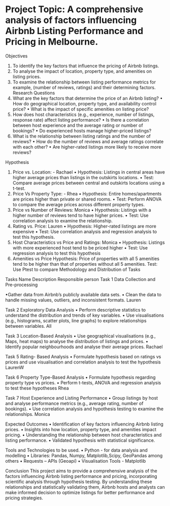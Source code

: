 # Project Topic: A comprehensive analysis of factors influencing Airbnb Listing Performance and Pricing in Melbourne.

Objectives
1.	To identify the key factors that influence the pricing of Airbnb listings.
2.	To analyse the impact of location, property type, and amenities on listing prices.
3.	To examine the relationship between listing performance metrics for example, (number of reviews, ratings) and their determining factors.
Research Questions
1.	What are the key factors that determine the price of an Airbnb listing?
•	How do geographical location, property type, and availability control price?
•	What is the impact of specific amenities on listing price?
2.	How does host characteristics (e.g., experience, number of listings, response rate) affect listing performance?
•	Is there a correlation between host experience and the average rating or number of bookings?
•	Do experienced hosts manage higher-priced listings?
3.	What is the relationship between listing ratings and the number of reviews?
•	How do the number of reviews and average ratings correlate with each other?
•	Are higher-rated listings more likely to receive more reviews?

Hypothesis
1.	Price vs. Location: - Rachael
•	Hypothesis: Listings in central areas have higher average prices than listings in the outskirts locations.
•	Test: Compare average prices between central and outskirts locations using a t-test.
2.	Price Vs Property Type: - Rhea
•	Hypothesis: Entire homes/apartments are prices higher than private or shared rooms.
•	Test: Perform ANOVA to compare the average prices across different property types.
3.	Price vs Number of Reviews: Monica
•	Hypothesis: Listings with a higher number of reviews tend to have higher prices.
•	Test: Use correlation analysis to examine the relationship.
4.	Rating vs. Price: Lauren
•	Hypothesis: Higher-rated listings are more expensive
•	Test: Use correlation analysis and regression analysis to test this hypothesis.
5.	Host Characteristics vs Price and Ratings: Monica
•	Hypothesis: Listings with more experienced host tend to be priced higher
•	Test: Use regression analysis to test this hypothesis
6. Amenities vs Price
   Hypothesis: Price of properties with all 5 amenities tend to be higher than that of properties without all 5 amenities.
   Test: Use Ptest to compare
Methodology and Distribution of Tasks

Tasks	Name	Description	Responsible person
Task 1	Data Collection and Pre-processing

•Gather data from Airbnb’s publicly available data sets.
•	Clean the data to handle missing values, outliers, and inconsistent formats.
	Lauren
 
Task 2	Exploratory Data Analysis	•	Perform descriptive statistics to understand the distribution and trends of key variables.
•	Use visualisations (e.g., histograms, scatter plots, line graphs) to explore relationships between variables.	All

Task 3	Location-Based Analysis	•	Use geographical visualisations (e.g., Maps, heat maps) to analyse the distribution of listings and prices.
•	Identify popular neighbourhoods and analyse their average prices.	Rachael

Task 5	Rating- Based Analysis	•	Formulate hypothesis based on ratings vs prices and use visualisation and correlation analysis to test the hypothesis	LaurenW

Task 6	Property Type-Based Analysis	•	Formulate hypothesis regarding property type vs prices.
•	Perform t-tests, ANOVA and regression analysis to test these hypotheses	Rhea

Task 7	Host Experience and Listing Performance	•	Group listings by host and analyse performance metrics (e.g., average rating, number of bookings).
•	Use correlation analysis and hypothesis testing to examine the relationships.	Monica

Expected Outcomes
•	Identification of key factors influencing Airbnb listing prices.
•	Insights into how location, property type, and amenities impact pricing.
•	Understanding the relationship between host characteristics and listing performance.
•	Validated hypothesis with statistical significance.

Tools and Technologies to be used.
•	Python - for data analysis and modelling
•	Libraries: Pandas, Numpy, Matplotlib,Scipy, GeoPandas among others
•	Requests – APIs (Geoapi)
•	Visualisation Tools - Matplotlib

Conclusion
This project aims to provide a comprehensive analysis of the factors influencing Airbnb listing performance and pricing, incorporating scientific analysis through hypothesis testing. By understanding these relationships and statistically validating them, Airbnb hosts and analysts can make informed decision to optimize listings for better performance and pricing strategies.

    
 

 


